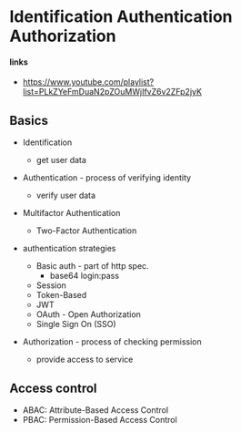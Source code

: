 # Identification Authentication Authorization

#### links

- https://www.youtube.com/playlist?list=PLkZYeFmDuaN2pZOuMWjIfvZ6v2ZFp2jyK

## Basics

* Identification
  * get user data

* Authentication -  process of verifying identity
  * verify user data
* Multifactor Authentication
	* Two-Factor Authentication
* authentication strategies
	- Basic auth - part of http spec. 
		- base64 login:pass
	- Session
	- Token-Based
	- JWT
	- OAuth - Open Authorization
	- Single Sign On (SSO)

* Authorization - process of checking permission
  * provide access to service

## Access control

- ABAC: Attribute-Based Access Control
- PBAC: Permission-Based Access Control
